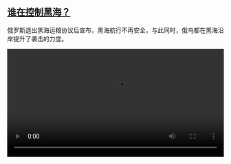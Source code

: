 <!--1692272827000-->
[谁在控制黑海？](https://www.dw.com/zh/%E8%B0%81%E5%9C%A8%E6%8E%A7%E5%88%B6%E9%BB%91%E6%B5%B7%EF%BC%9F/a-66559391)
------

<p>俄罗斯退出黑海运粮协议后宣布，黑海航行不再安全，与此同时，俄乌都在黑海沿岸提升了袭击的力度。</small></p><video src="https://tvdownloaddw-a.akamaihd.net/dwtv_video/flv/vdt_zh/2023/bchi230817_001_meerltrwide_01r_AVC_1280x720.mp4" controls style="width:100%"></video>
